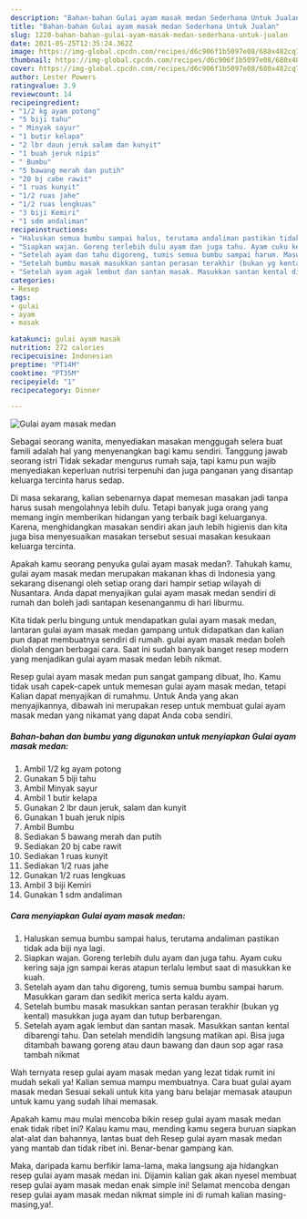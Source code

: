 ```yaml
---
description: "Bahan-bahan Gulai ayam masak medan Sederhana Untuk Jualan"
title: "Bahan-bahan Gulai ayam masak medan Sederhana Untuk Jualan"
slug: 1220-bahan-bahan-gulai-ayam-masak-medan-sederhana-untuk-jualan
date: 2021-05-25T12:35:24.362Z
image: https://img-global.cpcdn.com/recipes/d6c906f1b5097e08/680x482cq70/gulai-ayam-masak-medan-foto-resep-utama.jpg
thumbnail: https://img-global.cpcdn.com/recipes/d6c906f1b5097e08/680x482cq70/gulai-ayam-masak-medan-foto-resep-utama.jpg
cover: https://img-global.cpcdn.com/recipes/d6c906f1b5097e08/680x482cq70/gulai-ayam-masak-medan-foto-resep-utama.jpg
author: Lester Powers
ratingvalue: 3.9
reviewcount: 14
recipeingredient:
- "1/2 kg ayam potong"
- "5 biji tahu"
- " Minyak sayur"
- "1 butir kelapa"
- "2 lbr daun jeruk salam dan kunyit"
- "1 buah jeruk nipis"
- " Bumbu"
- "5 bawang merah dan putih"
- "20 bj cabe rawit"
- "1 ruas kunyit"
- "1/2 ruas jahe"
- "1/2 ruas lengkuas"
- "3 biji Kemiri"
- "1 sdm andaliman"
recipeinstructions:
- "Haluskan semua bumbu sampai halus, terutama andaliman pastikan tidak ada biji nya lagi."
- "Siapkan wajan. Goreng terlebih dulu ayam dan juga tahu. Ayam cuku kering saja jgn sampai keras atapun terlalu lembut saat di masukkan ke kuah."
- "Setelah ayam dan tahu digoreng, tumis semua bumbu sampai harum. Masukkan garam dan sedikit merica serta kaldu ayam."
- "Setelah bumbu masak masukkan santan perasan terakhir (bukan yg kental) masukkan juga ayam dan tutup berbarengan."
- "Setelah ayam agak lembut dan santan masak. Masukkan santan kental dibarengi tahu. Dan setelah mendidih langsung matikan api. Bisa juga ditambah bawang goreng atau daun bawang dan daun sop agar rasa tambah nikmat"
categories:
- Resep
tags:
- gulai
- ayam
- masak

katakunci: gulai ayam masak 
nutrition: 272 calories
recipecuisine: Indonesian
preptime: "PT14M"
cooktime: "PT35M"
recipeyield: "1"
recipecategory: Dinner

---
```



![Gulai ayam masak medan](https://img-global.cpcdn.com/recipes/d6c906f1b5097e08/680x482cq70/gulai-ayam-masak-medan-foto-resep-utama.jpg)

Sebagai seorang wanita, menyediakan masakan menggugah selera buat famili adalah hal yang menyenangkan bagi kamu sendiri. Tanggung jawab seorang istri Tidak sekadar mengurus rumah saja, tapi kamu pun wajib menyediakan keperluan nutrisi terpenuhi dan juga panganan yang disantap keluarga tercinta harus sedap.

Di masa  sekarang, kalian sebenarnya dapat memesan masakan jadi tanpa harus susah mengolahnya lebih dulu. Tetapi banyak juga orang yang memang ingin memberikan hidangan yang terbaik bagi keluarganya. Karena, menghidangkan masakan sendiri akan jauh lebih higienis dan kita juga bisa menyesuaikan masakan tersebut sesuai masakan kesukaan keluarga tercinta. 



Apakah kamu seorang penyuka gulai ayam masak medan?. Tahukah kamu, gulai ayam masak medan merupakan makanan khas di Indonesia yang sekarang disenangi oleh setiap orang dari hampir setiap wilayah di Nusantara. Anda dapat menyajikan gulai ayam masak medan sendiri di rumah dan boleh jadi santapan kesenanganmu di hari liburmu.

Kita tidak perlu bingung untuk mendapatkan gulai ayam masak medan, lantaran gulai ayam masak medan gampang untuk didapatkan dan kalian pun dapat membuatnya sendiri di rumah. gulai ayam masak medan boleh diolah dengan berbagai cara. Saat ini sudah banyak banget resep modern yang menjadikan gulai ayam masak medan lebih nikmat.

Resep gulai ayam masak medan pun sangat gampang dibuat, lho. Kamu tidak usah capek-capek untuk memesan gulai ayam masak medan, tetapi Kalian dapat menyajikan di rumahmu. Untuk Anda yang akan menyajikannya, dibawah ini merupakan resep untuk membuat gulai ayam masak medan yang nikamat yang dapat Anda coba sendiri.

<!--inarticleads1-->

##### Bahan-bahan dan bumbu yang digunakan untuk menyiapkan Gulai ayam masak medan:

1. Ambil 1/2 kg ayam potong
1. Gunakan 5 biji tahu
1. Ambil  Minyak sayur
1. Ambil 1 butir kelapa
1. Gunakan 2 lbr daun jeruk, salam dan kunyit
1. Gunakan 1 buah jeruk nipis
1. Ambil  Bumbu
1. Sediakan 5 bawang merah dan putih
1. Sediakan 20 bj cabe rawit
1. Sediakan 1 ruas kunyit
1. Sediakan 1/2 ruas jahe
1. Gunakan 1/2 ruas lengkuas
1. Ambil 3 biji Kemiri
1. Gunakan 1 sdm andaliman




<!--inarticleads2-->

##### Cara menyiapkan Gulai ayam masak medan:

1. Haluskan semua bumbu sampai halus, terutama andaliman pastikan tidak ada biji nya lagi.
1. Siapkan wajan. Goreng terlebih dulu ayam dan juga tahu. Ayam cuku kering saja jgn sampai keras atapun terlalu lembut saat di masukkan ke kuah.
1. Setelah ayam dan tahu digoreng, tumis semua bumbu sampai harum. Masukkan garam dan sedikit merica serta kaldu ayam.
1. Setelah bumbu masak masukkan santan perasan terakhir (bukan yg kental) masukkan juga ayam dan tutup berbarengan.
1. Setelah ayam agak lembut dan santan masak. Masukkan santan kental dibarengi tahu. Dan setelah mendidih langsung matikan api. Bisa juga ditambah bawang goreng atau daun bawang dan daun sop agar rasa tambah nikmat




Wah ternyata resep gulai ayam masak medan yang lezat tidak rumit ini mudah sekali ya! Kalian semua mampu membuatnya. Cara buat gulai ayam masak medan Sesuai sekali untuk kita yang baru belajar memasak ataupun untuk kamu yang sudah lihai memasak.

Apakah kamu mau mulai mencoba bikin resep gulai ayam masak medan enak tidak ribet ini? Kalau kamu mau, mending kamu segera buruan siapkan alat-alat dan bahannya, lantas buat deh Resep gulai ayam masak medan yang mantab dan tidak ribet ini. Benar-benar gampang kan. 

Maka, daripada kamu berfikir lama-lama, maka langsung aja hidangkan resep gulai ayam masak medan ini. Dijamin kalian gak akan nyesel membuat resep gulai ayam masak medan enak simple ini! Selamat mencoba dengan resep gulai ayam masak medan nikmat simple ini di rumah kalian masing-masing,ya!.


